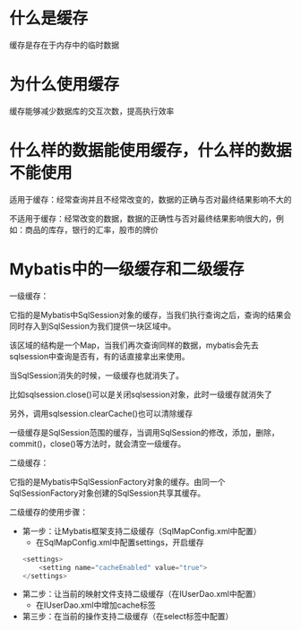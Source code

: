 # 什么是缓存
缓存是存在于内存中的临时数据

# 为什么使用缓存
缓存能够减少数据库的交互次数，提高执行效率

# 什么样的数据能使用缓存，什么样的数据不能使用
适用于缓存：经常查询并且不经常改变的，数据的正确与否对最终结果影响不大的

不适用于缓存：经常改变的数据，数据的正确性与否对最终结果影响很大的，例如：商品的库存，银行的汇率，股市的牌价

# Mybatis中的一级缓存和二级缓存
一级缓存：

它指的是Mybatis中SqlSession对象的缓存，当我们执行查询之后，查询的结果会同时存入到SqlSession为我们提供一块区域中。

该区域的结构是一个Map，当我们再次查询同样的数据，mybatis会先去sqlsession中查询是否有，有的话直接拿出来使用。

当SqlSession消失的时候，一级缓存也就消失了。

比如sqlsession.close()可以是关闭sqlsession对象，此时一级缓存就消失了

另外，调用sqlsession.clearCache()也可以清除缓存

一级缓存是SqlSession范围的缓存，当调用SqlSession的修改，添加，删除，commit()，close()等方法时，就会清空一级缓存。


二级缓存：

它指的是Mybatis中SqlSessionFactory对象的缓存。由同一个SqlSessionFactory对象创建的SqlSession共享其缓存。

二级缓存的使用步骤：
- 第一步：让Mybatis框架支持二级缓存（SqlMapConfig.xml中配置）
  - 在SqlMapConfig.xml中配置settings，开启缓存
  ```java
  <settings>
      <setting name="cacheEnabled" value="true">
  </settings>
  ```
- 第二步：让当前的映射文件支持二级缓存（在IUserDao.xml中配置）
  - 在IUserDao.xml中增加cache标签 <cache />
- 第三步：在当前的操作支持二级缓存（在select标签中配置）
  


